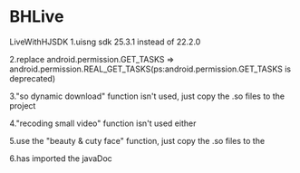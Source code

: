 # BHLive
LiveWithHJSDK
1.uisng sdk 25.3.1 instead of 22.2.0

2.replace android.permission.GET_TASKS => android.permission.REAL_GET_TASKS(ps:android.permission.GET_TASKS is deprecated)

3."so dynamic download" function isn't used, just copy the .so files to the project

4."recoding small video" function isn't used either

5.use the "beauty & cuty face" function, just copy the .so files to the 

6.has imported the javaDoc
